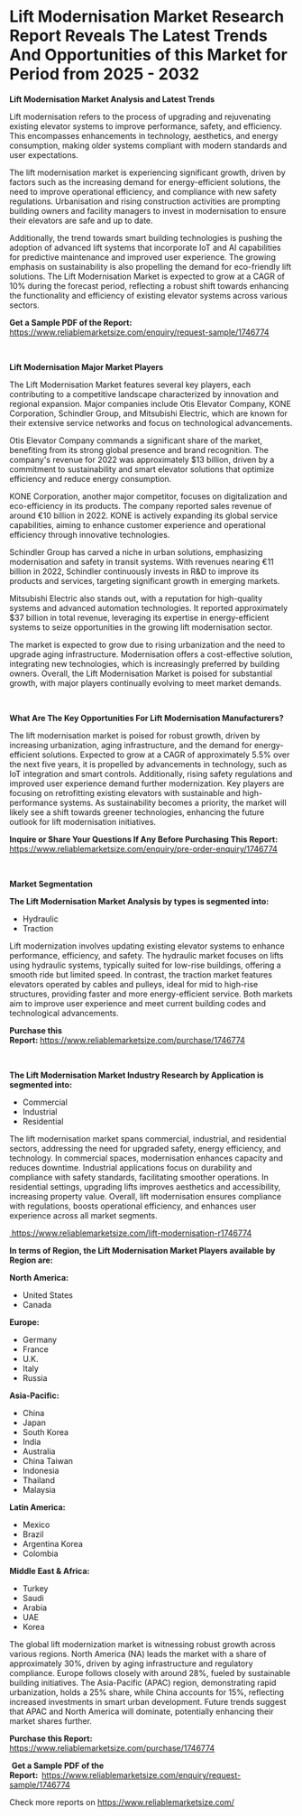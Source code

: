 <p><h1>Lift Modernisation Market Research Report Reveals The Latest Trends And Opportunities of this Market for Period from 2025 - 2032</h1></p><p><strong>Lift Modernisation Market Analysis and Latest Trends</strong></p>
<p><p>Lift modernisation refers to the process of upgrading and rejuvenating existing elevator systems to improve performance, safety, and efficiency. This encompasses enhancements in technology, aesthetics, and energy consumption, making older systems compliant with modern standards and user expectations. </p><p>The lift modernisation market is experiencing significant growth, driven by factors such as the increasing demand for energy-efficient solutions, the need to improve operational efficiency, and compliance with new safety regulations. Urbanisation and rising construction activities are prompting building owners and facility managers to invest in modernisation to ensure their elevators are safe and up to date. </p><p>Additionally, the trend towards smart building technologies is pushing the adoption of advanced lift systems that incorporate IoT and AI capabilities for predictive maintenance and improved user experience. The growing emphasis on sustainability is also propelling the demand for eco-friendly lift solutions. The Lift Modernisation Market is expected to grow at a CAGR of 10% during the forecast period, reflecting a robust shift towards enhancing the functionality and efficiency of existing elevator systems across various sectors.</p></p>
<p><strong>Get a Sample PDF of the Report:&nbsp;</strong> <a href="https://www.reliablemarketsize.com/enquiry/request-sample/1746774?utm_campaign=2803&utm_medium=2&utm_source=Github&utm_content=ia&utm_term=09032025&utm_id=lift-modernisation">https://www.reliablemarketsize.com/enquiry/request-sample/1746774</a></p>
<p>&nbsp;</p>
<p><strong>Lift Modernisation Major Market Players</strong></p>
<p><p>The Lift Modernisation Market features several key players, each contributing to a competitive landscape characterized by innovation and regional expansion. Major companies include Otis Elevator Company, KONE Corporation, Schindler Group, and Mitsubishi Electric, which are known for their extensive service networks and focus on technological advancements.</p><p>Otis Elevator Company commands a significant share of the market, benefiting from its strong global presence and brand recognition. The company's revenue for 2022 was approximately $13 billion, driven by a commitment to sustainability and smart elevator solutions that optimize efficiency and reduce energy consumption.</p><p>KONE Corporation, another major competitor, focuses on digitalization and eco-efficiency in its products. The company reported sales revenue of around €10 billion in 2022. KONE is actively expanding its global service capabilities, aiming to enhance customer experience and operational efficiency through innovative technologies.</p><p>Schindler Group has carved a niche in urban solutions, emphasizing modernisation and safety in transit systems. With revenues nearing €11 billion in 2022, Schindler continuously invests in R&D to improve its products and services, targeting significant growth in emerging markets.</p><p>Mitsubishi Electric also stands out, with a reputation for high-quality systems and advanced automation technologies. It reported approximately $37 billion in total revenue, leveraging its expertise in energy-efficient systems to seize opportunities in the growing lift modernisation sector.</p><p>The market is expected to grow due to rising urbanization and the need to upgrade aging infrastructure. Modernisation offers a cost-effective solution, integrating new technologies, which is increasingly preferred by building owners. Overall, the Lift Modernisation Market is poised for substantial growth, with major players continually evolving to meet market demands.</p></p>
<p>&nbsp;</p>
<p><strong>What Are The Key Opportunities For Lift Modernisation Manufacturers?</strong></p>
<p><p>The lift modernisation market is poised for robust growth, driven by increasing urbanization, aging infrastructure, and the demand for energy-efficient solutions. Expected to grow at a CAGR of approximately 5.5% over the next five years, it is propelled by advancements in technology, such as IoT integration and smart controls. Additionally, rising safety regulations and improved user experience demand further modernization. Key players are focusing on retrofitting existing elevators with sustainable and high-performance systems. As sustainability becomes a priority, the market will likely see a shift towards greener technologies, enhancing the future outlook for lift modernisation initiatives.</p></p>
<p><strong>Inquire or Share Your Questions If Any Before Purchasing This Report:</strong> <a href="https://www.reliablemarketsize.com/enquiry/pre-order-enquiry/1746774?utm_campaign=2803&utm_medium=2&utm_source=Github&utm_content=ia&utm_term=09032025&utm_id=lift-modernisation">https://www.reliablemarketsize.com/enquiry/pre-order-enquiry/1746774</a></p>
<p>&nbsp;</p>
<p><strong>Market Segmentation</strong></p>
<p><strong>The Lift Modernisation Market Analysis by types is segmented into:</strong></p>
<p><ul><li>Hydraulic</li><li>Traction</li></ul></p>
<p><p>Lift modernization involves updating existing elevator systems to enhance performance, efficiency, and safety. The hydraulic market focuses on lifts using hydraulic systems, typically suited for low-rise buildings, offering a smooth ride but limited speed. In contrast, the traction market features elevators operated by cables and pulleys, ideal for mid to high-rise structures, providing faster and more energy-efficient service. Both markets aim to improve user experience and meet current building codes and technological advancements.</p></p>
<p><strong>Purchase this Report:&nbsp;</strong><a href="https://www.reliablemarketsize.com/purchase/1746774?utm_campaign=2803&utm_medium=2&utm_source=Github&utm_content=ia&utm_term=09032025&utm_id=lift-modernisation">https://www.reliablemarketsize.com/purchase/1746774</a></p>
<p>&nbsp;</p>
<p><strong>The Lift Modernisation Market Industry Research by Application is segmented into:</strong></p>
<p><ul><li>Commercial</li><li>Industrial</li><li>Residential</li></ul></p>
<p><p>The lift modernisation market spans commercial, industrial, and residential sectors, addressing the need for upgraded safety, energy efficiency, and technology. In commercial spaces, modernisation enhances capacity and reduces downtime. Industrial applications focus on durability and compliance with safety standards, facilitating smoother operations. In residential settings, upgrading lifts improves aesthetics and accessibility, increasing property value. Overall, lift modernisation ensures compliance with regulations, boosts operational efficiency, and enhances user experience across all market segments.</p></p>
<p><a href="https://www.reliablemarketsize.com/lift-modernisation-r1746774?utm_campaign=2803&utm_medium=2&utm_source=Github&utm_content=ia&utm_term=09032025&utm_id=lift-modernisation">&nbsp;https://www.reliablemarketsize.com/lift-modernisation-r1746774</a></p>
<p><strong>In terms of Region, the Lift Modernisation Market Players available by Region are:</strong></p>
<p>
    <p> <strong> North America: </strong>
        <ul>
            <li>United States</li>
            <li>Canada</li>
        </ul>
        </p> 
    <p> <strong> Europe: </strong>
        <ul>
            <li>Germany</li>
            <li>France</li>
            <li>U.K.</li>
            <li>Italy</li>
            <li>Russia</li>
        </ul>
        </p> 
    <p> <strong> Asia-Pacific: </strong>
        <ul>
            <li>China</li>
            <li>Japan</li>
            <li>South Korea</li>
            <li>India</li>
            <li>Australia</li>
            <li>China Taiwan</li>
            <li>Indonesia</li>
            <li>Thailand</li>
            <li>Malaysia</li>
        </ul>
        </p> 
    <p> <strong> Latin America: </strong>
        <ul>
            <li>Mexico</li>
            <li>Brazil</li>
            <li>Argentina Korea</li>
            <li>Colombia</li>
        </ul>
        </p> 
    <p> <strong> Middle East & Africa: </strong>
        <ul>
            <li>Turkey</li>
            <li>Saudi</li>
            <li>Arabia</li>
            <li>UAE</li>
            <li>Korea</li>
        </ul>
    </p>
    </p>
<p><p>The global lift modernization market is witnessing robust growth across various regions. North America (NA) leads the market with a share of approximately 30%, driven by aging infrastructure and regulatory compliance. Europe follows closely with around 28%, fueled by sustainable building initiatives. The Asia-Pacific (APAC) region, demonstrating rapid urbanization, holds a 25% share, while China accounts for 15%, reflecting increased investments in smart urban development. Future trends suggest that APAC and North America will dominate, potentially enhancing their market shares further.</p></p>
<p><strong>Purchase this Report: </strong><a href="https://www.reliablemarketsize.com/purchase/1746774?utm_campaign=2803&utm_medium=2&utm_source=Github&utm_content=ia&utm_term=09032025&utm_id=lift-modernisation">https://www.reliablemarketsize.com/purchase/1746774</a></p>
<p>&nbsp;<strong>Get a Sample PDF of the Report:&nbsp;&nbsp;</strong><a href="https://www.reliablemarketsize.com/enquiry/request-sample/1746774?utm_campaign=2803&utm_medium=2&utm_source=Github&utm_content=ia&utm_term=09032025&utm_id=lift-modernisation">https://www.reliablemarketsize.com/enquiry/request-sample/1746774</a></p>
<p><strong></strong></p>
<p>Check more reports on <a href="https://www.reliablemarketsize.com/?utm_campaign=2803&utm_medium=2&utm_source=Github&utm_content=ia&utm_term=09032025&utm_id=lift-modernisation">https://www.reliablemarketsize.com/</a></p>